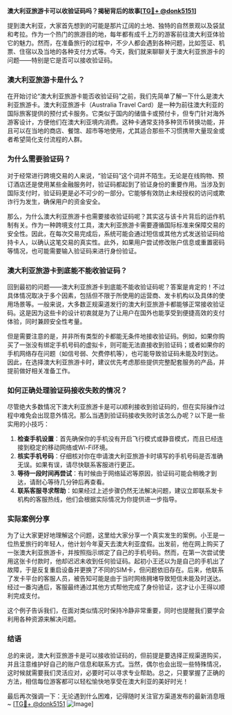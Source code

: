 **澳大利亚旅游卡可以收验证码吗？揭秘背后的故事[[TG💪+ @donk5151](https://t.me/s/donk5151)]**

提到澳大利亚，大家首先想到的可能是那片辽阔的土地、独特的自然景观以及袋鼠和考拉。作为一个热门的旅游目的地，每年都有成千上万的游客前往澳大利亚体验它的魅力。然而，在准备旅行的过程中，不少人都会遇到各种问题，比如签证、机票、住宿以及当地的各种支付方式等。今天，我们就来聊聊关于澳大利亚旅游卡的问题——特别是它是否可以接收验证码。

### 澳大利亚旅游卡是什么？

在开始讨论“澳大利亚旅游卡能否收验证码”之前，我们先简单了解一下什么是澳大利亚旅游卡。澳大利亚旅游卡（Australia Travel Card）是一种为前往澳大利亚的国际旅客提供的预付式卡服务。它类似于国内的储值卡或预付卡，但专门针对海外游客设计，方便他们在澳大利亚境内消费。这种卡通常支持多种货币转换功能，并且可以在当地的商店、餐馆、超市等地使用，尤其适合那些不习惯携带大量现金或者希望简化支付流程的人群。

### 为什么需要验证码？

对于经常进行跨境交易的人来说，“验证码”这个词并不陌生。无论是在线购物、预订酒店还是使用某些金融服务时，验证码都起到了验证身份的重要作用。当涉及到国际支付时，验证码更是必不可少的一部分。它能够有效防止未经授权的访问或欺诈行为发生，确保用户的资金安全。

那么，为什么澳大利亚旅游卡也需要接收验证码呢？其实这与该卡片背后的运作机制有关。作为一种跨境支付工具，澳大利亚旅游卡需要遵循国际标准来保障交易的安全性。因此，在每次交易完成后，系统可能会通过短信或其他方式发送验证码给持卡人，以确认这笔交易的真实性。此外，如果用户尝试修改账户信息或重置密码等情况，也可能需要输入验证码来进行身份验证。

### 澳大利亚旅游卡到底能不能收验证码？

回到最初的问题——澳大利亚旅游卡到底能不能收验证码呢？答案是肯定的！不过具体情况取决于多个因素，包括但不限于所使用的运营商、发卡机构以及具体的使用场景等。一般来说，大多数正规渠道发行的澳大利亚旅游卡都能够正常接收验证码。这是因为这些卡的设计初衷就是为了让用户在国外也能享受到便捷高效的支付体验，同时兼顾安全性考量。

但是需要注意的是，并非所有类型的卡都能无条件地接收验证码。例如，如果你购买了一张没有绑定手机号码的虚拟卡，则可能无法直接收到验证码；或者如果你的手机网络存在问题（如信号弱、欠费停机等），也可能导致验证码未能及时到达。因此，在选择澳大利亚旅游卡时，建议优先考虑那些提供完整配套服务的产品，并提前做好相关准备工作。

### 如何正确处理验证码接收失败的情况？

尽管绝大多数情况下澳大利亚旅游卡是可以顺利接收到验证码的，但在实际操作过程中难免会出现意外情况。那么当遇到验证码接收失败时该怎么办呢？以下是一些实用的小技巧：

1. **检查手机设置**：首先确保你的手机没有开启飞行模式或静音模式，而且已经连接到稳定的移动网络或Wi-Fi环境。
2. **核实手机号码**：仔细核对你在申请澳大利亚旅游卡时填写的手机号码是否准确无误。如果有误，请尽快联系客服进行更正。
3. **等待一段时间再尝试**：有时候由于网络延迟等原因，验证码可能会稍晚才到达，请耐心等待几分钟后再查看。
4. **联系客服寻求帮助**：如果经过上述步骤仍然无法解决问题，建议立即联系发卡机构的客服热线，他们会根据实际情况为你提供进一步指导。

### 实际案例分享

为了让大家更好地理解这个问题，这里给大家分享一个真实发生的案例。小王是一位热爱旅行的年轻人，他计划今年夏天去澳大利亚度假。出发前，他在网上购买了一张澳大利亚旅游卡，并按照指示绑定了自己的手机号码。然而，在第一次尝试使用这张卡付款时，他却迟迟未收到任何验证码。起初小王还以为是自己的手机出了故障，于是反复重启设备并更换了不同的SIM卡，但问题依旧存在。后来，他联系了发卡平台的客服人员，被告知可能是由于当时网络拥堵导致短信未能及时送达。经过一番沟通后，客服最终通过其他方式帮他完成了身份验证，这才让小王得以顺利完成支付。

这个例子告诉我们，在面对类似情况时保持冷静非常重要，同时也提醒我们要学会利用各种资源来解决问题。

### 结语

总的来说，澳大利亚旅游卡是可以接收验证码的，但前提是要选择正规渠道购买，并且注意维护好自己的账户信息和联系方式。当然，偶尔也会出现一些特殊情况，这时候就需要我们灵活应对，必要时可以寻求专业帮助。总之，只要掌握了正确的方法，相信每位游客都可以轻松愉快地享受在澳大利亚的美好时光！

最后再次强调一下：无论遇到什么困难，记得随时关注官方渠道发布的最新消息哦~ [[TG💪+ @donk5151](https://t.me/s/donk5151) ![Image](https://i.postimg.cc/rwNCRYN7/Snipaste-2025-04-30-17-27-05.png)]